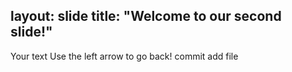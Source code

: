 layout: slide
title: "Welcome to our second slide!"
---
Your text
Use the left arrow to go back!
commit add file
